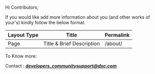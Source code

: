 Hi Contributors,

If you would like add more information about you (and other works of your's) kindly follow the below format.

|Layout Type|Title                    |Permalink|
|-----------|-------------------------|---------|
|Page       |Title & Brief Description|/about/  |

To Know more:

Contact : ***developers_communitysupport@dxc.com***
